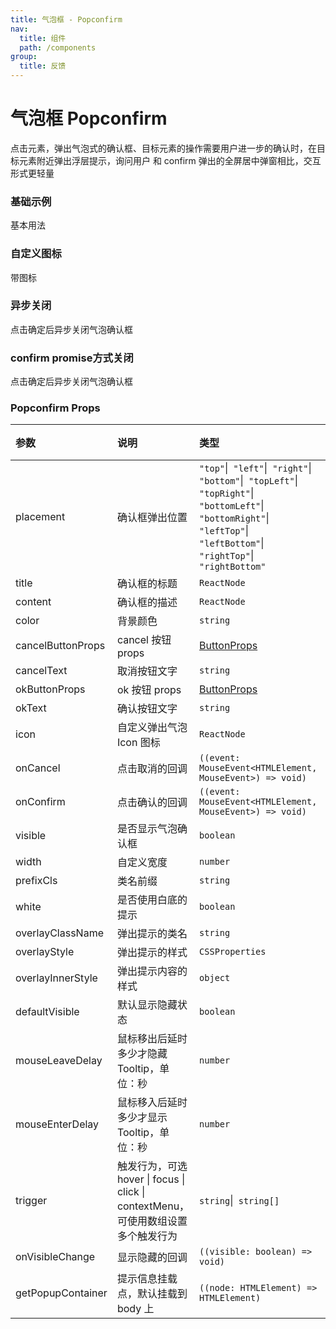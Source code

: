 ```yaml
---
title: 气泡框 - Popconfirm
nav:
  title: 组件
  path: /components
group:
  title: 反馈
---
```

# 气泡框 Popconfirm

点击元素，弹出气泡式的确认框、目标元素的操作需要用户进一步的确认时，在目标元素附近弹出浮层提示，询问用户
和 confirm 弹出的全屏居中弹窗相比，交互形式更轻量

### 基础示例

基本用法

<code src="./demos/basic.tsx"></code>

### 自定义图标

带图标

<code src="./demos/popwithIcon.tsx"></code>

### 异步关闭

点击确定后异步关闭气泡确认框

<code src="./demos/controlled.tsx"></code>

### confirm promise方式关闭

点击确定后异步关闭气泡确认框

<code src="./demos/confirm-with-promise.tsx"></code>

### Popconfirm Props

| 参数 | 说明 | 类型 | 默认值 |
| :--- | :--- | :--- | :----- |
| placement      | 确认框弹出位置 | `"top"`\|` "left"`\|` "right"`\|` "bottom"`\|` "topLeft"`\|` "topRight"`\|` "bottomLeft"`\|` "bottomRight"`\|` "leftTop"`\|` "leftBottom"`\|` "rightTop"`\|` "rightBottom"`  | -      |
| title      | 确认框的标题 | `ReactNode`  | -      |
| content      | 确认框的描述 | `ReactNode`  | -      |
| color      | 背景颜色 | `string`  | #ffffff      |
| cancelButtonProps      | cancel 按钮 props  | [ButtonProps](/components/button) | -      |
| cancelText      | 取消按钮文字 | `string`  | 取消      |
| okButtonProps      | ok 按钮 props  | [ButtonProps](/components/button) | -      |
| okText      | 确认按钮文字 | `string`  | 确定      |
| icon      | 自定义弹出气泡 Icon 图标 | `ReactNode`  | -      |
| onCancel      | 点击取消的回调 | `((event: MouseEvent<HTMLElement, MouseEvent>) => void)`  | -      |
| onConfirm      | 点击确认的回调 | `((event: MouseEvent<HTMLElement, MouseEvent>) => void)`  | -      |
| visible      | 是否显示气泡确认框 | `boolean`  | -      |
| width      | 自定义宽度 | `number`  | -      |
| prefixCls      | 类名前缀 | `string`  | -      |
| white      | 是否使用白底的提示 | `boolean`  | -      |
| overlayClassName      | 弹出提示的类名 | `string`  | -      |
| overlayStyle      | 弹出提示的样式 | `CSSProperties`  | -      |
| overlayInnerStyle      | 弹出提示内容的样式 | `object`  | -      |
| defaultVisible      | 默认显示隐藏状态 | `boolean`  | -      |
| mouseLeaveDelay      | 鼠标移出后延时多少才隐藏 Tooltip，单位：秒 | `number`  | -      |
| mouseEnterDelay      | 鼠标移入后延时多少才显示 Tooltip，单位：秒 | `number`  | -      |
| trigger      | 触发行为，可选 hover \| focus \| click \| contextMenu，可使用数组设置多个触发行为 | `string`\|` string[]`  | -      |
| onVisibleChange      | 显示隐藏的回调 | `((visible: boolean) => void)`  | -      |
| getPopupContainer      | 提示信息挂载点，默认挂载到 body 上 | `((node: HTMLElement) => HTMLElement)`  | -      |


### 